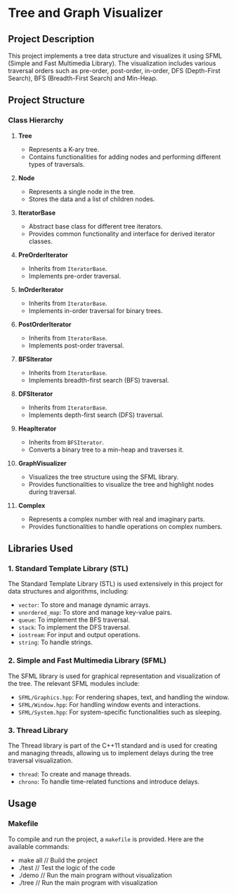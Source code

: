 
# Tree and Graph Visualizer

## Project Description
This project implements a tree data structure and visualizes it using SFML (Simple and Fast Multimedia Library). The visualization includes various traversal orders such as pre-order, post-order, in-order, DFS (Depth-First Search), BFS (Breadth-First Search) and Min-Heap.

## Project Structure

### Class Hierarchy
1. **Tree**
    - Represents a K-ary tree.
    - Contains functionalities for adding nodes and performing different types of traversals.
    
2. **Node**
    - Represents a single node in the tree.
    - Stores the data and a list of children nodes.

3. **IteratorBase**
    - Abstract base class for different tree iterators.
    - Provides common functionality and interface for derived iterator classes.

4. **PreOrderIterator**
    - Inherits from `IteratorBase`.
    - Implements pre-order traversal.

5. **InOrderIterator**
    - Inherits from `IteratorBase`.
    - Implements in-order traversal for binary trees.

6. **PostOrderIterator**
    - Inherits from `IteratorBase`.
    - Implements post-order traversal.

7. **BFSIterator**
    - Inherits from `IteratorBase`.
    - Implements breadth-first search (BFS) traversal.

8. **DFSIterator**
    - Inherits from `IteratorBase`.
    - Implements depth-first search (DFS) traversal.

9. **HeapIterator**
    - Inherits from `BFSIterator`.
    - Converts a binary tree to a min-heap and traverses it.

10. **GraphVisualizer**
    - Visualizes the tree structure using the SFML library.
    - Provides functionalities to visualize the tree and highlight nodes during traversal.

11. **Complex**
    - Represents a complex number with real and imaginary parts.
    - Provides functionalities to handle operations on complex numbers.

## Libraries Used

### 1. Standard Template Library (STL)
The Standard Template Library (STL) is used extensively in this project for data structures and algorithms, including:
- `vector`: To store and manage dynamic arrays.
- `unordered_map`: To store and manage key-value pairs.
- `queue`: To implement the BFS traversal.
- `stack`: To implement the DFS traversal.
- `iostream`: For input and output operations.
- `string`: To handle strings.

### 2. Simple and Fast Multimedia Library (SFML)
The SFML library is used for graphical representation and visualization of the tree. The relevant SFML modules include:
- `SFML/Graphics.hpp`: For rendering shapes, text, and handling the window.
- `SFML/Window.hpp`: For handling window events and interactions.
- `SFML/System.hpp`: For system-specific functionalities such as sleeping.

### 3. Thread Library
The Thread library is part of the C++11 standard and is used for creating and managing threads, allowing us to implement delays during the tree traversal visualization.
- `thread`: To create and manage threads.
- `chrono`: To handle time-related functions and introduce delays.

## Usage

### Makefile
To compile and run the project, a `makefile` is provided. Here are the available commands:
- make all       // Build the project
- ./test        // Test the logic of the code
- ./demo       // Run the main program without visualization
- ./tree      // Run the main program with visualization






